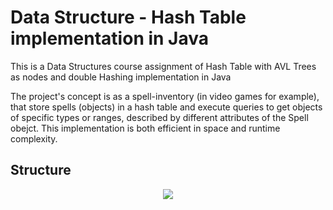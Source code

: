 # Data Structure - Hash Table implementation in Java
This is a Data Structures course assignment of Hash Table with AVL Trees as nodes and double Hashing implementation in Java

The project's concept is as a spell-inventory (in video games for example), that store spells (objects) in a hash table and execute queries to get objects of specific types or ranges, described by different attributes of the Spell obejct.
This implementation is both efficient in space and runtime complexity.

## Structure
<p align="center">
  <img src = https://github.com/IdanCGit/Hash-Table-of-AVL-Trees-and-double-Hash-implementation---Data-Structures-course/assets/139128502/06de39a6-3152-4394-8369-364064893b44>
</p>
